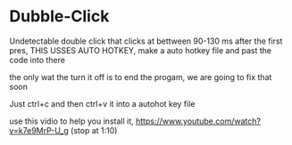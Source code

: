 # Dubble-Click
Undetectable double click that clicks at bettween 90-130 ms after the first pres, THIS USSES AUTO HOTKEY, make a auto hotkey file and past the code into there

the only wat the turn it off is to end the progam, we are going to fix that soon

Just ctrl+c and then ctrl+v it into a autohot key file

use this vidio to help you install it, https://www.youtube.com/watch?v=k7e9MrP-U_g (stop at 1:10)
